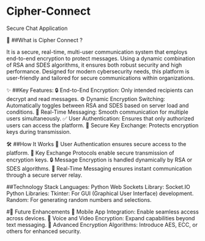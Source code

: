 # Cipher-Connect
Secure Chat Application


🔐 ##What is Cipher Connect ?

It is a secure, real-time, multi-user communication system that employs end-to-end encryption to protect messages. Using a dynamic combination of RSA and SDES algorithms, it ensures both robust security and high performance. Designed for modern cybersecurity needs, this platform is user-friendly and tailored for secure communications within organizations.

✨ ##Key Features: 
        🔒 End-to-End Encryption: Only intended recipients can decrypt and read messages.
        ⚙️ Dynamic Encryption Switching: Automatically toggles between RSA and SDES based on server load and conditions.
        💬 Real-Time Messaging: Smooth communication for multiple users simultaneously.
        ✅ User Authentication: Ensures that only authorized users can access the platform.
        🔑 Secure Key Exchange: Protects encryption keys during transmission.

🛠️ ##How It Works
        🔐 User Authentication ensures secure access to the platform.
        🔑 Key Exchange Protocols enable secure transmission of encryption keys.
        🔒 Message Encryption is handled dynamically by RSA or SDES algorithms.
        📡 Real-Time Messaging ensures instant communication through a secure server relay.

##Technology Stack
        Languages: Python
        Web Sockets Library: Socket.IO
        Python Libraries:
            Tkinter: For GUI (Graphical User Interface) development.
            Random: For generating random numbers and selections.
    
#📌 Future Enhancements
        📱 Mobile App Integration: Enable seamless access across devices.
        🎥 Voice and Video Encryption: Expand capabilities beyond text messaging.
        🔐 Advanced Encryption Algorithms: Introduce AES, ECC, or others for enhanced security.

